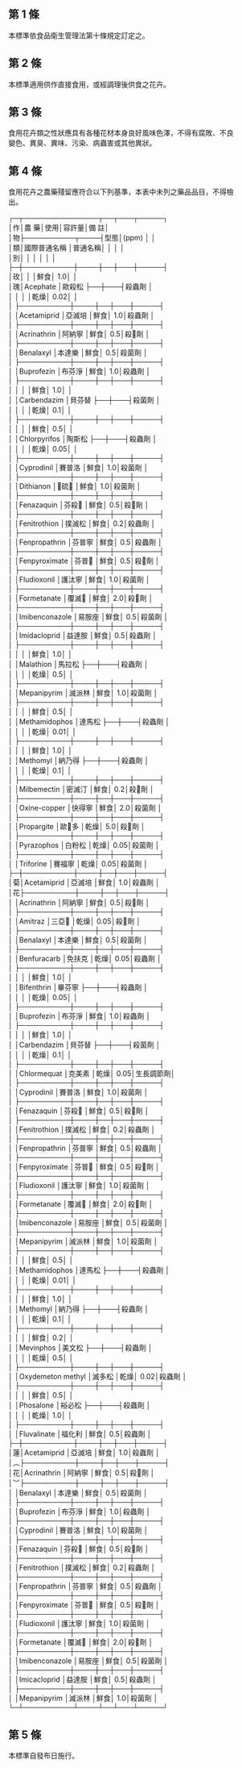 第 1 條
-------
本標準依食品衛生管理法第十條規定訂定之。

第 2 條
-------
本標準適用供作直接食用，或經調理後供食之花卉。

第 3 條
-------
食用花卉類之性狀應具有各種花材本身良好風味色澤，不得有腐敗、不良  
變色、異臭、異味、污染、病蟲害或其他異狀。

第 4 條
-------
食用花卉之農藥殘留應符合以下列基準，本表中未列之藥品品目，不得檢  
出。  
  
┌─┬───────────────┬──┬───┬─────┐  
│作│農                          藥│使用│容許量│備      註│  
│物├──────────┬────┤型態│(ppm) │          │  
│類│國際普通名稱        │普通名稱│    │      │          │  
│別│                    │        │    │      │          │  
├─┼──────────┼────┼──┼───┼─────┤  
│玫│                    │        │鮮食│   1.0│          │  
│瑰│Acephate            │歐殺松  ├──┼───┤殺蟲劑    │  
│  │                    │        │乾燥│  0.02│          │  
│  ├──────────┼────┼──┼───┼─────┤  
│  │Acetamiprid         │亞滅培  │鮮食│   1.0│殺蟲劑    │  
│  ├──────────┼────┼──┼───┼─────┤  
│  │Acrinathrin         │阿納寧  │鮮食│   0.5│殺劑    │  
│  ├──────────┼────┼──┼───┼─────┤  
│  │Benalaxyl           │本達樂  │鮮食│   0.5│殺菌劑    │  
│  ├──────────┼────┼──┼───┼─────┤  
│  │Buprofezin          │布芬淨  │鮮食│   1.0│殺蟲劑    │  
│  ├──────────┼────┼──┼───┼─────┤  
│  │                    │        │鮮食│   1.0│          │  
│  │Carbendazim         │貝芬替  ├──┼───┤殺菌劑    │  
│  │                    │        │乾燥│   0.1│          │  
│  ├──────────┼────┼──┼───┼─────┤  
│  │                    │        │鮮食│   0.5│          │  
│  │Chlorpyrifos        │陶斯松  ├──┼───┤殺蟲劑    │  
│  │                    │        │乾燥│  0.05│          │  
│  ├──────────┼────┼──┼───┼─────┤  
│  │Cyprodinil          │賽普洛  │鮮食│   1.0│殺菌劑    │  
│  ├──────────┼────┼──┼───┼─────┤  
│  │Dithianon           │硫  │鮮食│   1.0│殺菌劑    │  
│  ├──────────┼────┼──┼───┼─────┤  
│  │Fenazaquin          │芬殺  │鮮食│   0.5│殺劑    │  
│  ├──────────┼────┼──┼───┼─────┤  
│  │Fenitrothion        │撲滅松  │鮮食│   0.2│殺蟲劑    │  
│  ├──────────┼────┼──┼───┼─────┤  
│  │Fenpropathrin       │芬普寧  │鮮食│   0.5│殺蟲劑    │  
│  ├──────────┼────┼──┼───┼─────┤  
│  │Fenpyroximate       │芬普  │鮮食│   0.5│殺劑    │  
│  ├──────────┼────┼──┼───┼─────┤  
│  │Fludioxonil         │護汰寧  │鮮食│   1.0│殺菌劑    │  
│  ├──────────┼────┼──┼───┼─────┤  
│  │Formetanate         │覆滅  │鮮食│   2.0│殺劑    │  
│  ├──────────┼────┼──┼───┼─────┤  
│  │Imibenconazole      │易胺座  │鮮食│   0.5│殺菌劑    │  
│  ├──────────┼────┼──┼───┼─────┤  
│  │Imidacloprid        │益達胺  │鮮食│   0.5│殺蟲劑    │  
│  ├──────────┼────┼──┼───┼─────┤  
│  │                    │        │鮮食│   1.0│          │  
│  │Malathion           │馬拉松  ├──┼───┤殺蟲劑    │  
│  │                    │        │乾燥│   0.5│          │  
│  ├──────────┼────┼──┼───┼─────┤  
│  │Mepanipyrim         │滅派林  │鮮食│   1.0│殺菌劑    │  
│  ├──────────┼────┼──┼───┼─────┤  
│  │                    │        │鮮食│   0.5│          │  
│  │Methamidophos       │達馬松  ├──┼───┤殺蟲劑    │  
│  │                    │        │乾燥│  0.01│          │  
│  ├──────────┼────┼──┼───┼─────┤  
│  │                    │        │鮮食│   1.0│          │  
│  │Methomyl            │納乃得  ├──┼───┤殺蟲劑    │  
│  │                    │        │乾燥│   0.1│          │  
│  ├──────────┼────┼──┼───┼─────┤  
│  │Milbemectin         │密滅汀  │鮮食│   0.2│殺劑    │  
│  ├──────────┼────┼──┼───┼─────┤  
│  │Oxine-copper        │快得寧  │鮮食│   2.0│殺菌劑    │  
│  ├──────────┼────┼──┼───┼─────┤  
│  │Propargite          │歐多  │乾燥│   5.0│殺劑    │  
│  ├──────────┼────┼──┼───┼─────┤  
│  │Pyrazophos          │白粉松  │乾燥│  0.05│殺菌劑    │  
│  ├──────────┼────┼──┼───┼─────┤  
│  │Triforine           │賽福寧  │乾燥│  0.05│殺菌劑    │  
├─┼──────────┼────┼──┼───┼─────┤  
│菊│Acetamiprid         │亞滅培  │鮮食│   1.0│殺蟲劑    │  
│花├──────────┼────┼──┼───┼─────┤  
│  │Acrinathrin         │阿納寧  │鮮食│   0.5│殺劑    │  
│  ├──────────┼────┼──┼───┼─────┤  
│  │Amitraz             │三亞  │乾燥│  0.05│殺劑    │  
│  ├──────────┼────┼──┼───┼─────┤  
│  │Benalaxyl           │本達樂  │鮮食│   0.5│殺菌劑    │  
│  ├──────────┼────┼──┼───┼─────┤  
│  │Benfuracarb         │免扶克  │乾燥│  0.05│殺蟲劑    │  
│  ├──────────┼────┼──┼───┼─────┤  
│  │                    │        │鮮食│   1.0│          │  
│  │Bifenthrin          │畢芬寧  ├──┼───┤殺蟲劑    │  
│  │                    │        │乾燥│  0.05│          │  
│  ├──────────┼────┼──┼───┼─────┤  
│  │Buprofezin          │布芬淨  │鮮食│   1.0│殺蟲劑    │  
│  ├──────────┼────┼──┼───┼─────┤  
│  │                    │        │鮮食│   1.0│          │  
│  │Carbendazim         │貝芬替  ├──┼───┤殺菌劑    │  
│  │                    │        │乾燥│   0.1│          │  
│  ├──────────┼────┼──┼───┼─────┤  
│  │Chlormequat         │克美素  │乾燥│  0.05│生長調節劑│  
│  ├──────────┼────┼──┼───┼─────┤  
│  │Cyprodinil          │賽普洛  │鮮食│   1.0│殺菌劑    │  
│  ├──────────┼────┼──┼───┼─────┤  
│  │Fenazaquin          │芬殺  │鮮食│   0.5│殺劑    │  
│  ├──────────┼────┼──┼───┼─────┤  
│  │Fenitrothion        │撲滅松  │鮮食│   0.2│殺蟲劑    │  
│  ├──────────┼────┼──┼───┼─────┤  
│  │Fenpropathrin       │芬普寧  │鮮食│   0.5│殺蟲劑    │  
│  ├──────────┼────┼──┼───┼─────┤  
│  │Fenpyroximate       │芬普  │鮮食│   0.5│殺劑    │  
│  ├──────────┼────┼──┼───┼─────┤  
│  │Fludioxonil         │護汰寧  │鮮食│   1.0│殺菌劑    │  
│  ├──────────┼────┼──┼───┼─────┤  
│  │Formetanate         │覆滅  │鮮食│   2.0│殺劑    │  
│  ├──────────┼────┼──┼───┼─────┤  
│  │Imibenconazole      │易胺座  │鮮食│   0.5│殺菌劑    │  
│  ├──────────┼────┼──┼───┼─────┤  
│  │Mepanipyrim         │滅派林  │鮮食│   1.0│殺菌劑    │  
│  ├──────────┼────┼──┼───┼─────┤  
│  │                    │        │鮮食│   0.5│          │  
│  │Methamidophos       │達馬松  ├──┼───┤殺蟲劑    │  
│  │                    │        │乾燥│  0.01│          │  
│  ├──────────┼────┼──┼───┼─────┤  
│  │                    │        │鮮食│   1.0│          │  
│  │Methomyl            │納乃得  ├──┼───┤殺蟲劑    │  
│  │                    │        │乾燥│   0.1│          │  
│  ├──────────┼────┼──┼───┼─────┤  
│  │                    │        │鮮食│   0.2│          │  
│  │Mevinphos           │美文松  ├──┼───┤殺蟲劑    │  
│  │                    │        │乾燥│   0.5│          │  
│  ├──────────┼────┼──┼───┼─────┤  
│  │Oxydemeton methyl   │滅多松  │乾燥│  0.02│殺蟲劑    │  
│  ├──────────┼────┼──┼───┼─────┤  
│  │                    │        │鮮食│   0.5│          │  
│  │Phosalone           │裕必松  ├──┼───┤殺蟲劑    │  
│  │                    │        │乾燥│   1.0│          │  
│  ├──────────┼────┼──┼───┼─────┤  
│  │Fluvalinate         │福化利  │鮮食│   0.5│殺蟲劑    │  
├─┼──────────┼────┼──┼───┼─────┤  
│蓮│Acetamiprid         │亞滅培  │鮮食│   1.0│殺蟲劑    │  
│︵├──────────┼────┼──┼───┼─────┤  
│花│Acrinathrin         │阿納寧  │鮮食│   0.5│殺劑    │  
│︶├──────────┼────┼──┼───┼─────┤  
│  │Benalaxyl           │本達樂  │鮮食│   0.5│殺菌劑    │  
│  ├──────────┼────┼──┼───┼─────┤  
│  │Buprofezin          │布芬淨  │鮮食│   1.0│殺蟲劑    │  
│  ├──────────┼────┼──┼───┼─────┤  
│  │Cyprodinil          │賽普洛  │鮮食│   1.0│殺菌劑    │  
│  ├──────────┼────┼──┼───┼─────┤  
│  │Fenazaquin          │芬殺  │鮮食│   0.5│殺劑    │  
│  ├──────────┼────┼──┼───┼─────┤  
│  │Fenitrothion        │撲滅松  │鮮食│   0.2│殺蟲劑    │  
│  ├──────────┼────┼──┼───┼─────┤  
│  │Fenpropathrin       │芬普寧  │鮮食│   0.5│殺蟲劑    │  
│  ├──────────┼────┼──┼───┼─────┤  
│  │Fenpyroximate       │芬普  │鮮食│   0.5│殺劑    │  
│  ├──────────┼────┼──┼───┼─────┤  
│  │Fludioxonil         │護汰寧  │鮮食│   1.0│殺菌劑    │  
│  ├──────────┼────┼──┼───┼─────┤  
│  │Formetanate         │覆滅  │鮮食│   2.0│殺劑    │  
│  ├──────────┼────┼──┼───┼─────┤  
│  │Imibenconazole      │易胺座  │鮮食│   0.5│殺菌劑    │  
│  ├──────────┼────┼──┼───┼─────┤  
│  │Imicacloprid        │益達胺  │鮮食│   0.5│殺蟲劑    │  
│  ├──────────┼────┼──┼───┼─────┤  
│  │Mepanipyrim         │滅派林  │鮮食│   1.0│殺菌劑    │  
└─┴──────────┴────┴──┴───┴─────┘

第 5 條
-------
本標準自發布日施行。

